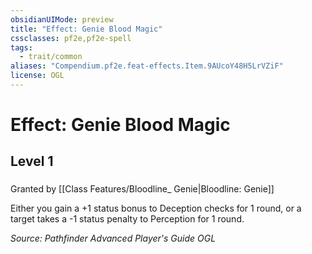 ```yaml
---
obsidianUIMode: preview
title: "Effect: Genie Blood Magic"
cssclasses: pf2e,pf2e-spell
tags:
  - trait/common
aliases: "Compendium.pf2e.feat-effects.Item.9AUcoY48H5LrVZiF"
license: OGL
---
```

# Effect: Genie Blood Magic
## Level 1
### 






Granted by [[Class Features/Bloodline_ Genie|Bloodline: Genie]]

Either you gain a +1 status bonus to Deception checks for 1 round, or a target takes a -1 status penalty to Perception for 1 round.

*Source: Pathfinder Advanced Player's Guide*
*OGL*